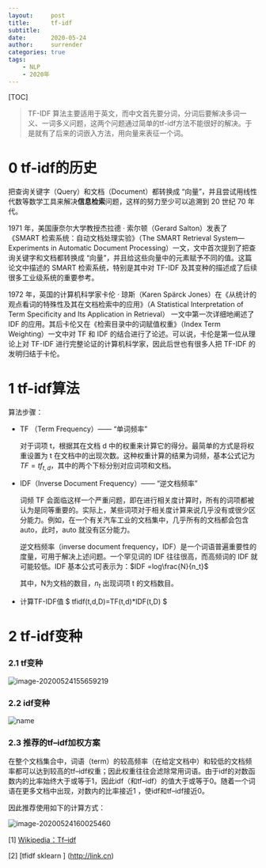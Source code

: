 ```yaml
---
layout:     post
title:      tf-idf
subtitle:   
date:       2020-05-24
author:     surrender
categories: true
tags:
    - NLP
    - 2020年
---
```


[TOC]

> TF-IDF 算法主要适用于英文，而中文首先要分词，分词后要解决多词一义、一词多义问题，这两个问题通过简单的tf-idf方法不能很好的解决。于是就有了后来的词嵌入方法，用向量来表征一个词。

# 0 tf-idf的历史

 把查询关键字（Query）和文档（Document）都转换成 “向量”，并且尝试用线性代数等数学工具来解决**信息检索**问题，这样的努力至少可以追溯到 20 世纪 70 年代。

1971 年，美国康奈尔大学教授杰拉德 · 索尔顿（Gerard Salton）发表了《SMART 检索系统：自动文档处理实验》（The SMART Retrieval System—Experiments in Automatic Document Processing）一文，文中首次提到了把查询关键字和文档都转换成 “向量”，并且给这些向量中的元素赋予不同的值。这篇论文中描述的 SMART 检索系统，特别是其中对 TF-IDF 及其变种的描述成了后续很多工业级系统的重要参考。

1972 年，英国的计算机科学家卡伦 · 琼斯（Karen Spärck Jones）在《从统计的观点看词的特殊性及其在文档检索中的应用》（A Statistical Interpretation of Term Specificity and Its Application in Retrieval） 一文中第一次详细地阐述了 IDF 的应用。其后卡伦又在《检索目录中的词赋值权重》（Index Term Weighting）一文中对 TF 和 IDF 的结合进行了论述。可以说，卡伦是第一位从理论上对 TF-IDF 进行完整论证的计算机科学家，因此后世也有很多人把 TF-IDF 的发明归结于卡伦。

# 1 tf-idf算法

算法步骤：

- TF （Term Frequency）—— “单词频率”

   对于词项 t，根据其在文档 d 中的权重来计算它的得分。最简单的方式是将权重设置为 t 在文档中的出现次数。这种权重计算的结果为词频，基本公式记为 $TF={tf}_{t,d}$，其中的两个下标分别对应词项和文档。

- IDF（Inverse Document Frequency）—— “逆文档频率”

   词频 TF 会面临这样一个严重问题，即在进行相关度计算时，所有的词项都被认为是同等重要的。实际上，某些词项对于相关度计算来说几乎没有或很少区分能力。例如，在一个有关汽车工业的文档集中，几乎所有的文档都会包含 auto，此时，auto 就没有区分能力。

   

   逆文档频率（inverse document frequency，IDF）是一个词语普遍重要性的度量，可用于解决上述问题。一个罕见词的 IDF 往往很高，而高频词的 IDF 就可能较低。IDF 基本公式可表示为：$IDF =log\frac{N}{n_t}$

   其中，N为文档的数目，${n}_{t}$ 出现词项 t 的文档数目。

- 计算TF-IDF值
   $ tfidf(t,d,D)=TF(t,d)*IDF(t,D) $

# 2 tf-idf变种

### 2.1 tf变种

![image-20200524155659219](/img/postPic/image-20200524155659219.png)

### 2.2 idf变种

![name](/img/postPic/image-20200524155802600-1596953546762.png)

### 2.3 推荐的tf–idf加权方案

在整个文档集合中，词语（term）的较高频率（在给定文档中）和较低的文档频率都可以达到较高的tf–idf权重；因此权重往往会滤除常用词语。由于idf的对数函数内的比率始终大于或等于1，因此idf（和tf–idf）的值大于或等于0。随着一个词语在更多文档中出现，对数内的比率接近1 ，使idf和tf–idf接近0。

因此推荐使用如下的计算方式：

![image-20200524160025460](/img/postPic/image-20200524160025460.png)



[1] [Wikipedia：Tf–idf](https://en.wikipedia.org/wiki/Tf–idf)

[2] [tfidf sklearn ] (http://link.cn)
